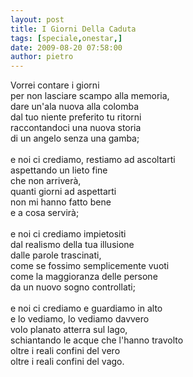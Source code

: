 ```yaml
---
layout: post
title: I Giorni Della Caduta
tags: [speciale,onestar,]
date: 2009-08-20 07:58:00
author: pietro
---
```

Vorrei contare i giorni<br/>per non lasciare scampo alla memoria,<br/>dare un'ala nuova alla colomba<br/>dal tuo niente preferito tu ritorni<br/>raccontandoci una nuova storia<br/>di un angelo senza una gamba;<br/><br/>e noi ci crediamo, restiamo ad ascoltarti<br/>aspettando un lieto fine<br/>che non arriverà,<br/>quanti giorni ad aspettarti<br/>non mi hanno fatto bene<br/>e a cosa servirà;<br/><br/>e noi ci crediamo impietositi<br/>dal realismo della tua illusione<br/>dalle parole trascinati,<br/>come se fossimo semplicemente vuoti<br/>come la maggioranza delle persone<br/>da un nuovo sogno controllati;<br/><br/>e noi ci crediamo e guardiamo in alto<br/>e lo vediamo, lo vediamo davvero<br/>volo planato atterra sul lago,<br/>schiantando le acque che l'hanno travolto<br/>oltre i reali confini del vero<br/>oltre i reali confini del vago.
